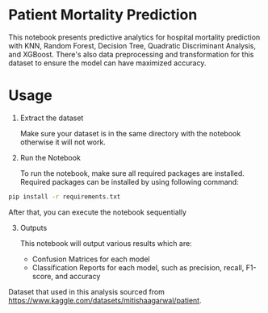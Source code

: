 # Patient Mortality Prediction
This notebook presents predictive analytics for hospital mortality prediction with KNN, Random Forest, Decision Tree, Quadratic Discriminant Analysis, and XGBoost. There's also data preprocessing and transformation for this dataset to ensure the model can have maximized accuracy.

# Usage
1. Extract the dataset

   
   Make sure your dataset is in the same directory with the notebook otherwise it will not work.

2. Run the Notebook

   
   To run the notebook, make sure all required packages are installed. Required packages can be installed by using following command:
```sh
pip install -r requirements.txt
```
After that, you can execute the notebook sequentially

3. Outputs


   This notebook will output various results which are:
   - Confusion Matrices for each model
   - Classification Reports for each model, such as precision, recall, F1-score, and accuracy

Dataset that used in this analysis sourced from https://www.kaggle.com/datasets/mitishaagarwal/patient.
